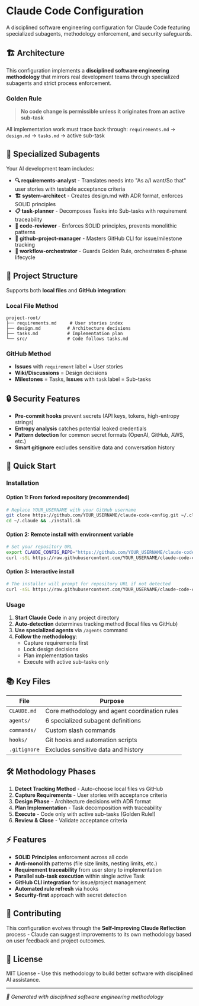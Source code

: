 # Claude Code Configuration

A disciplined software engineering configuration for Claude Code featuring specialized subagents, methodology enforcement, and security safeguards.

## 🏗️ Architecture

This configuration implements a **disciplined software engineering methodology** that mirrors real development teams through specialized subagents and strict process enforcement.

### Golden Rule
> **No code change is permissible unless it originates from an active sub-task**

All implementation work must trace back through: `requirements.md` → `design.md` → `tasks.md` → active sub-task

## 🤖 Specialized Subagents

Your AI development team includes:

- **🔍 requirements-analyst** - Translates needs into "As a/I want/So that" user stories with testable acceptance criteria
- **🏗️ system-architect** - Creates design.md with ADR format, enforces SOLID principles  
- **📋 task-planner** - Decomposes Tasks into Sub-tasks with requirement traceability
- **👀 code-reviewer** - Enforces SOLID principles, prevents monolithic patterns
- **🐙 github-project-manager** - Masters GitHub CLI for issue/milestone tracking
- **🎯 workflow-orchestrator** - Guards Golden Rule, orchestrates 6-phase lifecycle

## 📁 Project Structure

Supports both **local files** and **GitHub integration**:

### Local File Method
```
project-root/
├── requirements.md     # User stories index  
├── design.md          # Architecture decisions
├── tasks.md           # Implementation plan
└── src/               # Code follows tasks.md
```

### GitHub Method  
- **Issues** with `requirement` label = User stories
- **Wiki/Discussions** = Design decisions  
- **Milestones** = Tasks, **Issues** with `task` label = Sub-tasks

## 🔒 Security Features

- **Pre-commit hooks** prevent secrets (API keys, tokens, high-entropy strings)
- **Entropy analysis** catches potential leaked credentials
- **Pattern detection** for common secret formats (OpenAI, GitHub, AWS, etc.)
- **Smart gitignore** excludes sensitive data and conversation history

## 🚀 Quick Start

### Installation

#### Option 1: From forked repository (recommended)
```bash
# Replace YOUR_USERNAME with your GitHub username
git clone https://github.com/YOUR_USERNAME/claude-code-config.git ~/.claude
cd ~/.claude && ./install.sh
```

#### Option 2: Remote install with environment variable  
```bash
# Set your repository URL
export CLAUDE_CONFIG_REPO="https://github.com/YOUR_USERNAME/claude-code-config.git"
curl -sSL https://raw.githubusercontent.com/YOUR_USERNAME/claude-code-config/main/install.sh | bash
```

#### Option 3: Interactive install
```bash
# The installer will prompt for repository URL if not detected
curl -sSL https://raw.githubusercontent.com/YOUR_USERNAME/claude-code-config/main/install.sh | bash
```

### Usage

1. **Start Claude Code** in any project directory
2. **Auto-detection** determines tracking method (local files vs GitHub)
3. **Use specialized agents** via `/agents` command
4. **Follow the methodology**:
   - Capture requirements first
   - Lock design decisions  
   - Plan implementation tasks
   - Execute with active sub-tasks only

## 📚 Key Files

| File | Purpose |
|------|---------|
| `CLAUDE.md` | Core methodology and agent coordination rules |
| `agents/` | 6 specialized subagent definitions |
| `commands/` | Custom slash commands |
| `hooks/` | Git hooks and automation scripts |
| `.gitignore` | Excludes sensitive data and history |

## 🛠️ Methodology Phases

1. **Detect Tracking Method** - Auto-choose local files vs GitHub
2. **Capture Requirements** - User stories with acceptance criteria  
3. **Design Phase** - Architecture decisions with ADR format
4. **Plan Implementation** - Task decomposition with traceability
5. **Execute** - Code only with active sub-tasks (Golden Rule!)
6. **Review & Close** - Validate acceptance criteria

## ⚡ Features

- **SOLID Principles** enforcement across all code
- **Anti-monolith** patterns (file size limits, nesting limits, etc.)
- **Requirement traceability** from user story to implementation
- **Parallel sub-task execution** within single active Task
- **GitHub CLI integration** for issue/project management
- **Automated rule refresh** via hooks
- **Security-first** approach with secret detection

## 🤝 Contributing

This configuration evolves through the **Self-Improving Claude Reflection** process - Claude can suggest improvements to its own methodology based on user feedback and project outcomes.

## 📄 License

MIT License - Use this methodology to build better software with disciplined AI assistance.

---

*🤖 Generated with disciplined software engineering methodology*